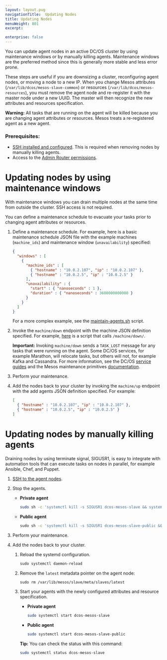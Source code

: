 ```yaml
---
layout: layout.pug
navigationTitle:  Updating Nodes
title: Updating Nodes
menuWeight: 801
excerpt:

enterprise: false
---
```


<!-- This source repo for this topic is https://github.com/dcos/dcos-docs -->


You can update agent nodes in an active DC/OS cluster by using maintenance windows or by manually killing agents. Maintenance windows are the preferred method since this is generally more stable and less error prone.

These steps are useful if you are downsizing a cluster, reconfiguring agent nodes, or moving a node to a new IP. When you change Mesos attributes (`⁠⁠⁠⁠/var/lib/dcos/mesos-slave-common`⁠⁠⁠⁠) or resources (⁠⁠⁠⁠`/var/lib/dcos/mesos-resources`⁠⁠⁠⁠), you must remove the agent node and re-register it with the master node under a new UUID. The master will then recognize the new attributes and resources specification.

**Warning:** ⁠⁠⁠All tasks that are running on the agent will be killed because you are changing agent attributes or resources. Mesos treats a re-registered agent as a new agent.

### Prerequisites:

*   [SSH installed and configured](/1.10/administering-clusters/sshcluster/). This is required when removing nodes by manually killing agents.
*   Access to the [Admin Router permissions](/1.10/overview/architecture/components/#admin-router).

# Updating nodes by using maintenance windows
With maintenance windows you can drain multiple nodes at the same time from outside the cluster. SSH access is not required.

You can define a maintenance schedule to evacuate your tasks prior to changing agent attributes or resources. 

1.  Define a maintenance schedule. For example, here is a basic maintenance schedule JSON file with the example machines  (`machine_ids`) and maintenance window (`unavailability`) specified:
    
    ```json
    {
      "windows" : [
        {
          "machine_ids" : [
            { "hostname" : "10.0.2.107", "ip" : "10.0.2.107" },
            { "hostname" : "10.0.2.5", "ip" : "10.0.2.5" }
          ],
          "unavailability" : {
            "start" : { "nanoseconds" : 1 },
            "duration" : { "nanoseconds" : 3600000000000 }
          }
        }
      ]
    }
    ```
    
    For a more complex example, see the [maintain-agents.sh](https://github.com/vishnu2kmohan/dcos-toolbox/blob/master/mesos/maintain-agents.sh) script.
 
1.  Invoke the `⁠⁠⁠⁠machine/down` endpoint with the machine JSON definition specified. For example, [here](https://github.com/vishnu2kmohan/dcos-toolbox/blob/master/mesos/down-agents.sh) is a script that calls `/machine/down/`. 

    **Important:** Invoking `machine/down` sends a `⁠⁠⁠⁠TASK_LOST`⁠⁠⁠⁠ message for any tasks that were running on the agent. Some DC/OS services, for example Marathon, will relocate tasks, but others will not, for example Kafka and Cassandra. For more information, see the DC/OS [service guides](/service-docs/) and the Mesos maintenance primitives [documentation](https://mesos.apache.org/documentation/latest/maintenance/).
    
1.  Perform your maintenance.
1.  Add the nodes back to your cluster by invoking the `⁠⁠⁠⁠machine/up` endpoint with the add agents JSON definition specified. For example:

    ```json
    [
      { "hostname" : "10.0.2.107", "ip" : "10.0.2.107" },
      { "hostname" : "10.0.2.5", "ip" : "10.0.2.5" }
    ]
    ```

# Updating nodes by manually killing agents
Draining nodes by using terminate signal, SIGUSR1, is easy to integrate with automation tools that can execute tasks on nodes in parallel, for example Ansible, Chef, and Puppet. 

1.  [SSH to the agent nodes](/1.10/administering-clusters/sshcluster/).
1.  Stop the agents.

    -  **Private agent**
    
       ```bash
       sudo sh -c 'systemctl kill -s SIGUSR1 dcos-mesos-slave && systemctl stop dcos-mesos-slave'
       ```
    -  **Public agent**
    
       ```bash
       ⁠⁠⁠⁠sudo sh -c 'systemctl kill -s SIGUSR1 dcos-mesos-slave-public && systemctl stop dcos-mesos-slave-public'
       ```

1.  Perform your maintenance.
1.  Add the nodes back to your cluster.
    1.  Reload the systemd configuration.
    
        ```bash
        ﻿⁠⁠sudo systemctl daemon-reload
        ```
        
    1.  Remove the `latest` metadata pointer on the agent node:
    
        ```bash
        ⁠⁠⁠⁠sudo rm /var/lib/mesos/slave/meta/slaves/latest
        ```
        
    1.  Start your agents with the newly configured attributes and resource specification⁠⁠.
    
        -  **Private agent**
        
            ```bash
            sudo systemctl start dcos-mesos-slave
            ```
        -  **Public agent**
        
            ```bash
            sudo systemctl start dcos-mesos-slave-public
            ```
            
        **Tip:** You can check the status with this command:
        
        ```bash
        sudo systemctl status dcos-mesos-slave
        ```
